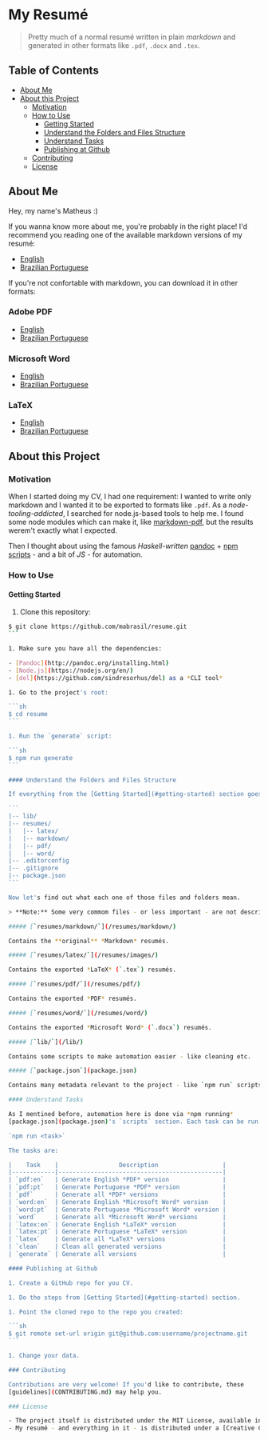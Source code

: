 # My Resumé

> Pretty much of a normal resumé written in plain *markdown* and generated in
other formats like `.pdf`, `.docx` and `.tex`.

## Table of Contents

- [About Me](#about-me)
- [About this Project](#about-this-project)
  - [Motivation](#motivation)
  - [How to Use](#how-to-use)
    - [Getting Started](#getting-started)
    - [Understand the Folders and Files Structure](#understand-the-folders-and-files-structure)
    - [Understand Tasks](#understand-tasks)
    - [Publishing at Github](#publishing-at-github)
  - [Contributing](#contributing)
  - [License](#license)

## About Me

Hey, my name's Matheus :)

If you wanna know more about me, you're probably in the right place! I'd recommend
you reading one of the available markdown versions of my resumé:

- [English](resumes/markdown/en.md)
- [Brazilian Portuguese](resumes/markdown/pt.md)

If you're not confortable with markdown, you can download it in other formats:

### Adobe PDF

- [English](resumes/pdf/en.pdf)
- [Brazilian Portuguese](resumes/pdf/pt.pdf)

### Microsoft Word

- [English](resumes/word/en.docx)
- [Brazilian Portuguese](resumes/word/pt.docx)

### LaTeX

- [English](resumes/latex/en.tex)
- [Brazilian Portuguese](resumes/latex/pt.tex)

## About this Project

### Motivation

When I started doing my CV, I had one requirement: I wanted to write only markdown
and I wanted it to be exported to formats like `.pdf`. As a *node-tooling-addicted*,
I searched for node.js-based tools to help me. I found some node modules which can make it,
like [markdown-pdf](https://github.com/alanshaw/markdown-pdf), but the results werem't
exactly what I expected.

Then I thought about using the famous *Haskell-written* [pandoc](https://github.com/jgm/pandoc) + [npm scripts](https://docs.npmjs.com/misc/scripts) - and a bit of *JS* - for automation.

### How to Use

#### Getting Started

1. Clone this repository:

  ````sh
  $ git clone https://github.com/mabrasil/resume.git
  ```

1. Make sure you have all the dependencies:

  - [Pandoc](http://pandoc.org/installing.html)
  - [Node.js](https://nodejs.org/en/)
  - [del](https://github.com/sindresorhus/del) as a *CLI tool*

1. Go to the project's root:

  ```sh
  $ cd resume
  ```

1. Run the `generate` script:

  ```sh
  $ npm run generate
  ```

#### Understand the Folders and Files Structure

If everything from the [Getting Started](#getting-started) section goes well, you should have this:

```
|-- lib/
|-- resumes/
|   |-- latex/
|   |-- markdown/
|   |-- pdf/
|   |-- word/
|-- .editorconfig
|-- .gitignore
|-- package.json
```

Now let's find out what each one of those files and folders mean.

> **Note:** Some very commom files - or less important - are not described here, such as the `.md` ones - *README*, *LICENSE* *CONTRIBUTING* - and others.

##### [`resumes/markdown/`](/resumes/markdown/)

Contains the **original** *Markdown* resumés.

##### [`resumes/latex/`](/resumes/images/)

Contains the exported *LaTeX* (`.tex`) resumés.

##### [`resumes/pdf/`](/resumes/pdf/)

Contains the exported *PDF* resumés.

##### [`resumes/word/`](/resumes/word/)

Contains the exported *Microsoft Word* (`.docx`) resumés.

##### [`lib/`](/lib/)

Contains some scripts to make automation easier - like cleaning etc.

##### [`package.json`](package.json)

Contains many metadata relevant to the project - like `npm run` scripts.

#### Understand Tasks

As I mentined before, automation here is done via *npm running*
[package.json](package.json)'s `scripts` section. Each task can be run through:

`npm run <task>`

The tasks are:

|    Task    |                 Description                  |
|------------|----------------------------------------------|
| `pdf:en`   | Generate English *PDF* version               |
| `pdf:pt`   | Generate Portuguese *PDF* version            |
| `pdf`      | Generate all *PDF* versions                  |
| `word:en`  | Generate English *Microsoft Word* version    |
| `word:pt`  | Generate Portuguese *Microsoft Word* version |
| `word`     | Generate all *Microsoft Word* versions       |
| `latex:en` | Generate English *LaTeX* version             |
| `latex:pt` | Generate Portuguese *LaTeX* version          |
| `latex`    | Generate all *LaTeX* versions                |
| `clean`    | Clean all generated versions                 |
| `generate` | Generate all versions                        |

#### Publishing at Github

1. Create a GitHub repo for you CV.

1. Do the steps from [Getting Started](#getting-started) section.

1. Point the cloned repo to the repo you created:

  ```sh
  $ git remote set-url origin git@github.com:username/projectname.git
  ```

1. Change your data.

### Contributing

Contributions are very welcome! If you'd like to contribute, these
[guidelines](CONTRIBUTING.md) may help you.

### License

- The project itself is distributed under the MIT License, available in this repository.
- My resumé - and everything in it - is distributed under a [Creative Commons Attribution 4.0 International](http://creativecommons.org/licenses/by/4.0/).
